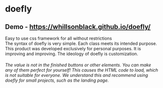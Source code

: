 # doefly

## Demo - https://whillsonblack.github.io/doefly/
Easy to use css framework for all without restrictions<br>
The syntax of doefly is very simple. Each class meets its intended purpose. This product was developed exclusively for personal purposes. It is improving and improving.
The ideology of doefly is customization.

###### The value is not in the finished buttons or other elements. You can make any of them perfect for yourself! This causes the HTML code to load, which is not suitable for everyone. We understand this and recommend using doefly for small projects, such as the landing page.
